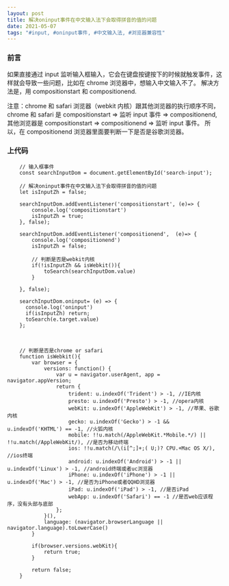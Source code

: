 ```yaml
---
layout: post
title: 解决oninput事件在中文输入法下会取得拼音的值的问题
date: 2021-05-07
tags: "#input, #oninput事件, #中文输入法, #浏览器兼容性"
---
```


### 前言

如果直接通过 input 监听输入框输入，它会在键盘按键按下的时候就触发事件，这样就会导致一些问题，比如在 chrome 浏览器中，想输入中文输入不了。
解决方法是，用 compositionstart 和 compositionend.

注意：chrome 和 safari 浏览器（webkit 内核）跟其他浏览器的执行顺序不同，
chrome 和 safari 是 compositionstart => 监听 input 事件 => compositionend,  
其他浏览器是 compositionstart => compositionend => 监听 input 事件。
所以，在 compositionend 浏览器里面要判断一下是否是谷歌浏览器。

### 上代码

```
    // 输入框事件
    const searchInputDom = document.getElementById('search-input');

    // 解决oninput事件在中文输入法下会取得拼音的值的问题
    let isInputZh = false;

    searchInputDom.addEventListener('compositionstart', (e)=> {
        console.log('compositionstart')
        isInputZh = true;
    }, false);

    searchInputDom.addEventListener('compositionend',  (e)=> {
        console.log('compositionend')
        isInputZh = false;

        // 判断是否是webkit内核
        if(!isInputZh && isWebkit()){
            toSearch(searchInputDom.value)
        }

    }, false);

    searchInputDom.oninput= (e) => {
      console.log('oninput')
      if(isInputZh) return;
      toSearch(e.target.value)
    };



    // 判断是否是chrome or safari
    function isWebkit(){
        var browser = {
            versions: function() {
                var u = navigator.userAgent, app = navigator.appVersion;
                return {
                    trident: u.indexOf('Trident') > -1, //IE内核
                    presto: u.indexOf('Presto') > -1, //opera内核
                    webKit: u.indexOf('AppleWebKit') > -1, //苹果、谷歌内核
                    gecko: u.indexOf('Gecko') > -1 && u.indexOf('KHTML') == -1, //火狐内核
                    mobile: !!u.match(/AppleWebKit.*Mobile.*/) || !!u.match(/AppleWebKit/), //是否为移动终端
                    ios: !!u.match(/\(i[^;]+;( U;)? CPU.+Mac OS X/), //ios终端
                    android: u.indexOf('Android') > -1 || u.indexOf('Linux') > -1, //android终端或者uc浏览器
                    iPhone: u.indexOf('iPhone') > -1 || u.indexOf('Mac') > -1, //是否为iPhone或者QQHD浏览器
                    iPad: u.indexOf('iPad') > -1, //是否iPad
                    webApp: u.indexOf('Safari') == -1 //是否web应该程序，没有头部与底部
                };
            }(),
            language: (navigator.browserLanguage || navigator.language).toLowerCase()
        }

        if(browser.versions.webKit){
            return true;
        }

        return false;
    }

```
